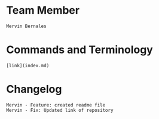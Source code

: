 # Team Member
    Mervin Bernales
# Commands and Terminology
    [link](index.md)




# Changelog
    Mervin - Feature: created readme file
    Mervin - Fix: Updated link of repository